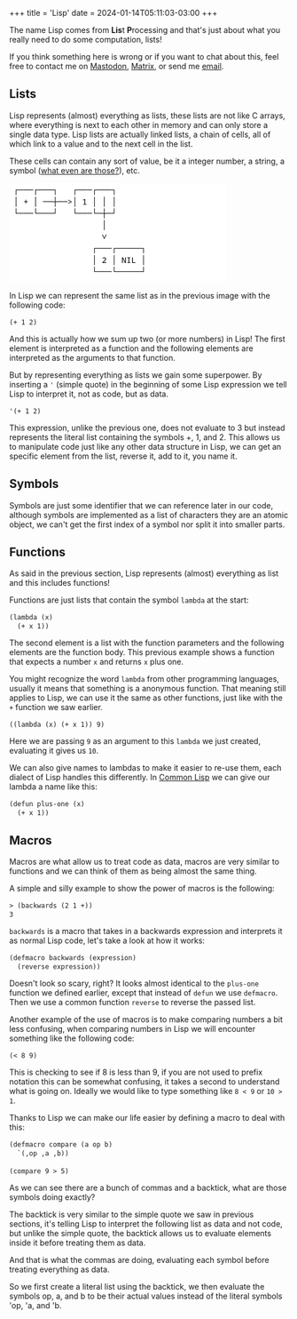 +++
title = 'Lisp'
date = 2024-01-14T05:11:03-03:00
+++

The name Lisp comes from **Lis**t **P**rocessing and that's just about what you really need to do some computation, lists!

If you think something here is wrong or if you want to chat about this, feel free to contact me on
<a href="https://mastodon.social/@fkinoshita" target="_blank" rel="me">Mastodon</a>,
<a href="https://matrix.to/#/@fkinoshita:gnome.org" target="_blank">Matrix</a>, or
send me <a href="https://letterbird.co/kinofhek" target="_blank">email</a>.

## Lists

Lisp represents (almost) everything as lists, these lists are not like C arrays, where everything is next to each other in memory and can only store a single data type. Lisp lists are actually linked lists, a chain of cells, all of which link to a value and to the next cell in the list.

These cells can contain any sort of value, be it a integer number, a string, a symbol ([what even are those?](#symbols)), etc.

<picture>
  <source srcset="images/linked_list_light.png" media="(prefers-color-scheme: light)"/>
  <source srcset="images/linked_list_dark.png"  media="(prefers-color-scheme: dark)"/>
  <img src="images/linked_list_light.png" alt="Ascii drawing representing a linked list">
</picture>

In Lisp we can represent the same list as in the previous image with the following code:

```
(+ 1 2)
```

And this is actually how we sum up two (or more numbers) in Lisp! The first element is interpreted as a function and the following elements are interpreted as the arguments to that function.

But by representing everything as lists we gain some superpower. By inserting a `'` (simple quote) in the beginning of some Lisp expression we tell Lisp to interpret it, not as code, but as data.

```
'(+ 1 2)
```

This expression, unlike the previous one, does not evaluate to 3 but instead represents the literal list containing the symbols +, 1, and 2. This allows us to manipulate code just like any other data structure in Lisp, we can get an specific element from the list, reverse it, add to it, you name it.

## Symbols

Symbols are just some identifier that we can reference later in our code, although symbols are implemented as a list of characters they are an atomic object, we can't get the first index of a symbol nor split it into smaller parts.

## Functions

As said in the previous section, Lisp represents (almost) everything as list and this includes functions!

Functions are just lists that contain the symbol `lambda` at the start:

```
(lambda (x)
  (+ x 1))
```

The second element is a list with the function parameters and the following elements are the function body. This previous example shows a function that expects a number `x` and returns `x` plus one.

You might recognize the word `lambda` from other programming languages, usually it means that something is a anonymous function. That meaning still applies to Lisp, we can use it the same as other functions, just like with the `+` function we saw earlier.

```
((lambda (x) (+ x 1)) 9)
```

Here we are passing `9` as an argument to this `lambda` we just created, evaluating it gives us `10`.

We can also give names to lambdas to make it easier to re-use them, each dialect of Lisp handles this differently. In [Common Lisp](https://common-lisp.net/downloads) we can give our lambda a name like this:

```
(defun plus-one (x)
  (+ x 1))
```

## Macros

Macros are what allow us to treat code as data, macros are very similar to functions and we can think of them as being almost the same thing.

A simple and silly example to show the power of macros is the following:

```
> (backwards (2 1 +))
3
```

`backwards` is a macro that takes in a backwards expression and interprets it as normal Lisp code, let's take a look at how it works:

```
(defmacro backwards (expression)
  (reverse expression))
```

Doesn't look so scary, right? It looks almost identical to the `plus-one` function we defined earlier, except that instead of `defun` we use `defmacro`. Then we use a common function `reverse` to reverse the passed list.

Another example of the use of macros is to make comparing numbers a bit less confusing, when comparing numbers in Lisp we will encounter something like the following code:

```
(< 8 9)
```

This is checking to see if 8 is less than 9, if you are not used to prefix notation this can be somewhat confusing, it takes a second to understand what is going on. Ideally we would like to type something like `8 < 9` or `10 > 1`.

Thanks to Lisp we can make our life easier by defining a macro to deal with this:

```
(defmacro compare (a op b)
  `(,op ,a ,b))

(compare 9 > 5)
```

As we can see there are a bunch of commas and a backtick, what are those symbols doing exactly?

The backtick is very similar to the simple quote we saw in previous sections, it's telling Lisp to interpret the following list as data and not code, but unlike the simple quote, the backtick allows us to evaluate elements inside it before treating them as data.

And that is what the commas are doing, evaluating each symbol before treating everything as data.

So we first create a literal list using the backtick, we then evaluate the symbols op, a, and b to be their actual values instead of the literal symbols 'op, 'a, and 'b.
